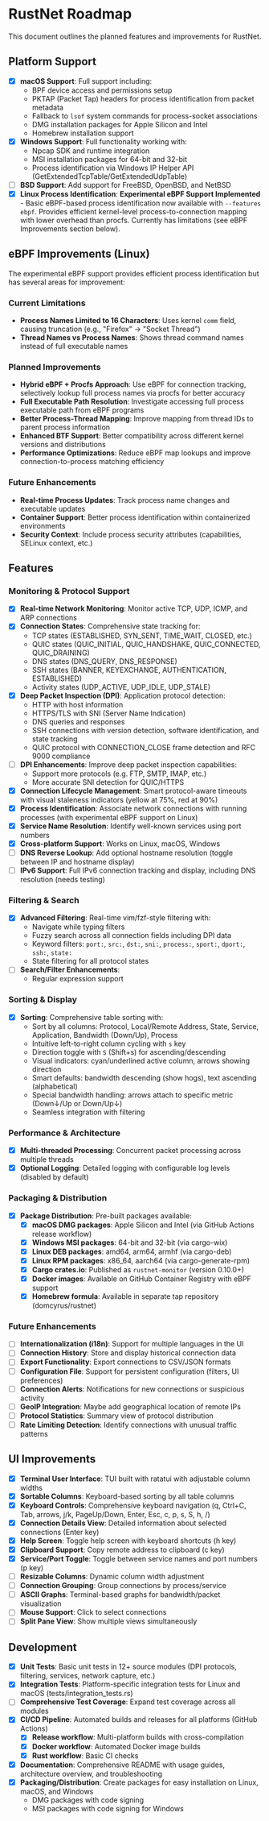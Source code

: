 # RustNet Roadmap

This document outlines the planned features and improvements for RustNet.

## Platform Support

- [x] **macOS Support**: Full support including:
  - BPF device access and permissions setup
  - PKTAP (Packet Tap) headers for process identification from packet metadata
  - Fallback to `lsof` system commands for process-socket associations
  - DMG installation packages for Apple Silicon and Intel
  - Homebrew installation support
- [x] **Windows Support**: Full functionality working with:
  - Npcap SDK and runtime integration
  - MSI installation packages for 64-bit and 32-bit
  - Process identification via Windows IP Helper API (GetExtendedTcpTable/GetExtendedUdpTable)
- [ ] **BSD Support**: Add support for FreeBSD, OpenBSD, and NetBSD
- [x] **Linux Process Identification**: **Experimental eBPF Support Implemented** - Basic eBPF-based process identification now available with `--features ebpf`. Provides efficient kernel-level process-to-connection mapping with lower overhead than procfs. Currently has limitations (see eBPF Improvements section below).

## eBPF Improvements (Linux)

The experimental eBPF support provides efficient process identification but has several areas for improvement:

### Current Limitations
- **Process Names Limited to 16 Characters**: Uses kernel `comm` field, causing truncation (e.g., "Firefox" → "Socket Thread")
- **Thread Names vs Process Names**: Shows thread command names instead of full executable names

### Planned Improvements
- **Hybrid eBPF + Procfs Approach**: Use eBPF for connection tracking, selectively lookup full process names via procfs for better accuracy
- **Full Executable Path Resolution**: Investigate accessing full process executable path from eBPF programs
- **Better Process-Thread Mapping**: Improve mapping from thread IDs to parent process information
- **Enhanced BTF Support**: Better compatibility across different kernel versions and distributions
- **Performance Optimizations**: Reduce eBPF map lookups and improve connection-to-process matching efficiency

### Future Enhancements
- **Real-time Process Updates**: Track process name changes and executable updates
- **Container Support**: Better process identification within containerized environments
- **Security Context**: Include process security attributes (capabilities, SELinux context, etc.)

## Features

### Monitoring & Protocol Support

- [x] **Real-time Network Monitoring**: Monitor active TCP, UDP, ICMP, and ARP connections
- [x] **Connection States**: Comprehensive state tracking for:
  - TCP states (ESTABLISHED, SYN_SENT, TIME_WAIT, CLOSED, etc.)
  - QUIC states (QUIC_INITIAL, QUIC_HANDSHAKE, QUIC_CONNECTED, QUIC_DRAINING)
  - DNS states (DNS_QUERY, DNS_RESPONSE)
  - SSH states (BANNER, KEYEXCHANGE, AUTHENTICATION, ESTABLISHED)
  - Activity states (UDP_ACTIVE, UDP_IDLE, UDP_STALE)
- [x] **Deep Packet Inspection (DPI)**: Application protocol detection:
  - HTTP with host information
  - HTTPS/TLS with SNI (Server Name Indication)
  - DNS queries and responses
  - SSH connections with version detection, software identification, and state tracking
  - QUIC protocol with CONNECTION_CLOSE frame detection and RFC 9000 compliance
- [ ] **DPI Enhancements**: Improve deep packet inspection capabilities:
  - Support more protocols (e.g. FTP, SMTP, IMAP, etc.)
  - More accurate SNI detection for QUIC/HTTPS
- [x] **Connection Lifecycle Management**: Smart protocol-aware timeouts with visual staleness indicators (yellow at 75%, red at 90%)
- [x] **Process Identification**: Associate network connections with running processes (with experimental eBPF support on Linux)
- [x] **Service Name Resolution**: Identify well-known services using port numbers
- [x] **Cross-platform Support**: Works on Linux, macOS, Windows
- [ ] **DNS Reverse Lookup**: Add optional hostname resolution (toggle between IP and hostname display)
- [ ] **IPv6 Support**: Full IPv6 connection tracking and display, including DNS resolution (needs testing)

### Filtering & Search

- [x] **Advanced Filtering**: Real-time vim/fzf-style filtering with:
  - Navigate while typing filters
  - Fuzzy search across all connection fields including DPI data
  - Keyword filters: `port:`, `src:`, `dst:`, `sni:`, `process:`, `sport:`, `dport:`, `ssh:`, `state:`
  - State filtering for all protocol states
- [ ] **Search/Filter Enhancements**:
  - Regular expression support

### Sorting & Display

- [x] **Sorting**: Comprehensive table sorting with:
  - Sort by all columns: Protocol, Local/Remote Address, State, Service, Application, Bandwidth (Down/Up), Process
  - Intuitive left-to-right column cycling with `s` key
  - Direction toggle with `S` (Shift+s) for ascending/descending
  - Visual indicators: cyan/underlined active column, arrows showing direction
  - Smart defaults: bandwidth descending (show hogs), text ascending (alphabetical)
  - Special bandwidth handling: arrows attach to specific metric (Down↓/Up or Down/Up↓)
  - Seamless integration with filtering

### Performance & Architecture

- [x] **Multi-threaded Processing**: Concurrent packet processing across multiple threads
- [x] **Optional Logging**: Detailed logging with configurable log levels (disabled by default)

### Packaging & Distribution

- [x] **Package Distribution**: Pre-built packages available:
  - [x] **macOS DMG packages**: Apple Silicon and Intel (via GitHub Actions release workflow)
  - [x] **Windows MSI packages**: 64-bit and 32-bit (via cargo-wix)
  - [x] **Linux DEB packages**: amd64, arm64, armhf (via cargo-deb)
  - [x] **Linux RPM packages**: x86_64, aarch64 (via cargo-generate-rpm)
  - [x] **Cargo crates.io**: Published as `rustnet-monitor` (version 0.10.0+)
  - [x] **Docker images**: Available on GitHub Container Registry with eBPF support
  - [x] **Homebrew formula**: Available in separate tap repository (domcyrus/rustnet)

### Future Enhancements

- [ ] **Internationalization (i18n)**: Support for multiple languages in the UI
- [ ] **Connection History**: Store and display historical connection data
- [ ] **Export Functionality**: Export connections to CSV/JSON formats
- [ ] **Configuration File**: Support for persistent configuration (filters, UI preferences)
- [ ] **Connection Alerts**: Notifications for new connections or suspicious activity
- [ ] **GeoIP Integration**: Maybe add geographical location of remote IPs
- [ ] **Protocol Statistics**: Summary view of protocol distribution
- [ ] **Rate Limiting Detection**: Identify connections with unusual traffic patterns

## UI Improvements

- [x] **Terminal User Interface**: TUI built with ratatui with adjustable column widths
- [x] **Sortable Columns**: Keyboard-based sorting by all table columns
- [x] **Keyboard Controls**: Comprehensive keyboard navigation (q, Ctrl+C, Tab, arrows, j/k, PageUp/Down, Enter, Esc, c, p, s, S, h, /)
- [x] **Connection Details View**: Detailed information about selected connections (Enter key)
- [x] **Help Screen**: Toggle help screen with keyboard shortcuts (h key)
- [x] **Clipboard Support**: Copy remote address to clipboard (c key)
- [x] **Service/Port Toggle**: Toggle between service names and port numbers (p key)
- [ ] **Resizable Columns**: Dynamic column width adjustment
- [ ] **Connection Grouping**: Group connections by process/service
- [ ] **ASCII Graphs**: Terminal-based graphs for bandwidth/packet visualization
- [ ] **Mouse Support**: Click to select connections
- [ ] **Split Pane View**: Show multiple views simultaneously

## Development

- [x] **Unit Tests**: Basic unit tests in 12+ source modules (DPI protocols, filtering, services, network capture, etc.)
- [x] **Integration Tests**: Platform-specific integration tests for Linux and macOS (tests/integration_tests.rs)
- [ ] **Comprehensive Test Coverage**: Expand test coverage across all modules
- [x] **CI/CD Pipeline**: Automated builds and releases for all platforms (GitHub Actions)
  - [x] **Release workflow**: Multi-platform builds with cross-compilation
  - [x] **Docker workflow**: Automated Docker image builds
  - [x] **Rust workflow**: Basic CI checks
- [x] **Documentation**: Comprehensive README with usage guides, architecture overview, and troubleshooting
- [x] **Packaging/Distribution**: Create packages for easy installation on Linux, macOS, and Windows
  - DMG packages with code signing
  - MSI packages with code signing for Windows

